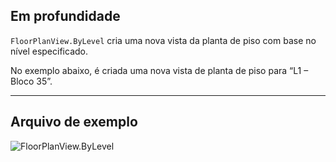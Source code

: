 ## Em profundidade
`FloorPlanView.ByLevel` cria uma nova vista da planta de piso com base no nível especificado.

No exemplo abaixo, é criada uma nova vista de planta de piso para “L1 – Bloco 35”.
___
## Arquivo de exemplo

![FloorPlanView.ByLevel](./Revit.Elements.Views.FloorPlanView.ByLevel_img.jpg)
